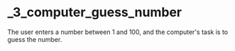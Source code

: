 # _3_computer_guess_number
The user enters a number between 1 and 100, and the computer's task is to guess the number.

